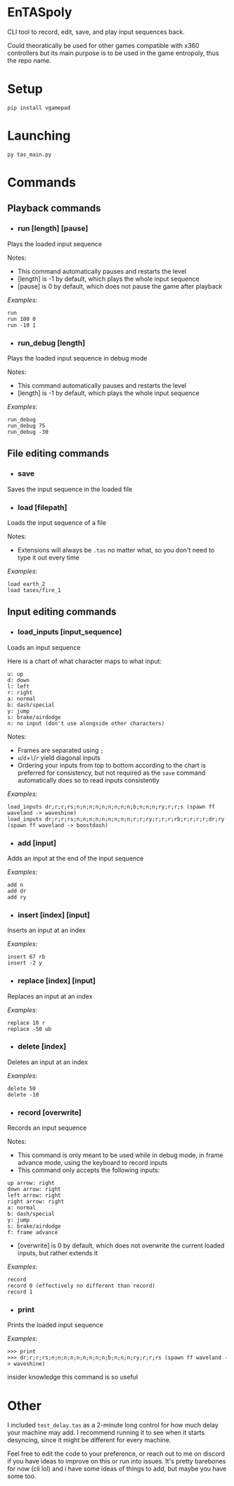 # EnTASpoly

CLI tool to record, edit, save, and play input sequences back.

Could theoratically be used for other games compatible with x360 controllers but its main purpose is to be used in the game entropoly, thus the repo name.

# Setup

```
pip install vgamepad
```

# Launching

```
py tas_main.py
```

# Commands

## Playback commands

- ### **run** [length] [pause]
Plays the loaded input sequence

Notes:
- This command automatically pauses and restarts the level
- [length] is -1 by default, which plays the whole input sequence
- [pause] is 0 by default, which does not pause the game after playback

*Examples*:
```
run
run 100 0
run -10 1
```

- ### **run_debug** [length]
Plays the loaded input sequence in debug mode

Notes:
- This command automatically pauses and restarts the level
- [length] is -1 by default, which plays the whole input sequence

*Examples*:
```
run_debug
run_debug 75
run_debug -30
```

## File editing commands

- ### **save**
Saves the input sequence in the loaded file

- ### **load** [filepath]
Loads the input sequence of a file

Notes:
- Extensions will always be ``.tas`` no matter what, so you don't need to type it out every time

*Examples*:
```
load earth_2
load tases/fire_1
```

## Input editing commands

- ### **load_inputs** [input_sequence]
Loads an input sequence

Here is a chart of what character maps to what input:
```
u: up
d: down
l: left
r: right
a: normal
b: dash/special
y: jump
s: brake/airdodge
n: no input (don't use alongside other characters)
```

Notes:
- Frames are separated using ``;``
- ``u``/``d``+``l``/``r`` yield diagonal inputs
- Ordering your inputs from top to bottom according to the chart is preferred for consistency, but not required as the ``save`` command automatically does so to read inputs consistently

*Examples*:
```
load_inputs dr;r;r;rs;n;n;n;n;n;n;n;n;n;b;n;n;n;ry;r;r;s (spawn ff waveland -> waveshine)
load_inputs dr;r;r;rs;n;n;n;n;n;n;n;n;n;r;r;ry;r;r;r;rb;r;r;r;r;dr;ry (spawn ff waveland -> boostdash)
```

- ### **add** [input]
Adds an input at the end of the input sequence

*Examples*:
```
add n
add dr
add ry
```

- ### **insert** [index] [input]
Inserts an input at an index

*Examples*:
```
insert 67 rb
insert -2 y
```

- ### **replace** [index] [input]
Replaces an input at an index

*Examples*:
```
replace 10 r
replace -50 ub
```

- ### **delete** [index]
Deletes an input at an index

*Examples*:
```
delete 50
delete -10
```

- ### **record** [overwrite]
Records an input sequence

Notes:
- This command is only meant to be used while in debug mode, in frame advance mode, using the keyboard to record inputs
- This command only accepts the following inputs:
```
up arrow: right
down arrow: right
left arrow: right
right arrow: right
a: normal
b: dash/special
y: jump
s: brake/airdodge
f: frame advance
```
- [overwrite] is 0 by default, which does not overwrite the current loaded inputs, but rather extends it

*Examples*:
```
record
record 0 (effectively no different than record)
record 1
```

- ### **print**
Prints the loaded input sequence

*Examples*:
```
>>> print
>>> dr;r;r;rs;n;n;n;n;n;n;n;n;n;b;n;n;n;ry;r;r;rs (spawn ff waveland -> waveshine)
```
insider knowledge this command is so useful

# Other

I included ``test_delay.tas`` as a 2-minute long control for how much delay your machine may add. I recommend running it to see when it starts desyncing, since it might be different for every machine.

Feel free to edit the code to your preference, or reach out to me on discord if you have ideas to improve on this or run into issues. It's pretty barebones for now (cli lol) and i have some ideas of things to add, but maybe you have some too.
